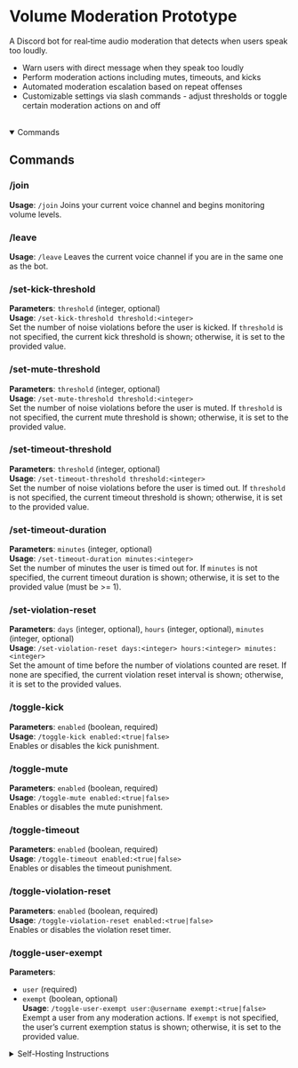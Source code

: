 # Volume Moderation Prototype

A Discord bot for real‑time audio moderation that detects when users speak too loudly.

- Warn users with direct message when they speak too loudly
- Perform moderation actions including mutes, timeouts, and kicks  
- Automated moderation escalation based on repeat offenses  
- Customizable settings via slash commands - adjust thresholds or toggle certain moderation actions on and off

</br>

<details open>
<summary>Commands</summary>

## Commands

### /join
**Usage**: `/join`
Joins your current voice channel and begins monitoring volume levels.

### /leave
**Usage**: `/leave`
Leaves the current voice channel if you are in the same one as the bot.

### /set-kick-threshold
**Parameters**: `threshold` (integer, optional)  
**Usage**: `/set-kick-threshold threshold:<integer>`  
Set the number of noise violations before the user is kicked.
If `threshold` is not specified, the current kick threshold is shown; otherwise, it is set to the provided value.

### /set-mute-threshold
**Parameters**: `threshold` (integer, optional)  
**Usage**: `/set-mute-threshold threshold:<integer>`  
Set the number of noise violations before the user is muted.
If `threshold` is not specified, the current mute threshold is shown; otherwise, it is set to the provided value.

### /set-timeout-threshold
**Parameters**: `threshold` (integer, optional)  
**Usage**: `/set-timeout-threshold threshold:<integer>`  
Set the number of noise violations before the user is timed out.
If `threshold` is not specified, the current timeout threshold is shown; otherwise, it is set to the provided value.

### /set-timeout-duration
**Parameters**: `minutes` (integer, optional)  
**Usage**: `/set-timeout-duration minutes:<integer>`  
Set the number of minutes the user is timed out for.
If `minutes` is not specified, the current timeout duration is shown; otherwise, it is set to the provided value (must be >= 1).

### /set-violation-reset
**Parameters**: `days` (integer, optional), `hours` (integer, optional), `minutes` (integer, optional)  
**Usage**: `/set-violation-reset days:<integer> hours:<integer> minutes:<integer>`  
Set the amount of time before the number of violations counted are reset.
If none are specified, the current violation reset interval is shown; otherwise, it is set to the provided values.

### /toggle-kick
**Parameters**: `enabled` (boolean, required)  
**Usage**: `/toggle-kick enabled:<true|false>`  
Enables or disables the kick punishment.

### /toggle-mute
**Parameters**: `enabled` (boolean, required)  
**Usage**: `/toggle-mute enabled:<true|false>`  
Enables or disables the mute punishment.

### /toggle-timeout
**Parameters**: `enabled` (boolean, required)  
**Usage**: `/toggle-timeout enabled:<true|false>`  
Enables or disables the timeout punishment.

### /toggle-violation-reset
**Parameters**: `enabled` (boolean, required)  
**Usage**: `/toggle-violation-reset enabled:<true|false>`  
Enables or disables the violation reset timer.

### /toggle-user-exempt
**Parameters**:  
- `user` (required)  
- `exempt` (boolean, optional)  
**Usage**: `/toggle-user-exempt user:@username exempt:<true|false>`
Exempt a user from any moderation actions.
If `exempt` is not specified, the user’s current exemption status is shown; otherwise, it is set to the provided value.

</details>

<details>
<summary>Self-Hosting Instructions</summary>

## Self-Hosting Instructions

### Prerequisites

1. **Node.js** (v22 or higher recommended)  
2. **Discord Application**  
   - Create a new application and bot in the [Discord Developer Portal](https://discord.com/developers/applications).  
   - Copy your bot token (you will place this into a `.env` file).

### Installation

1. **Clone or Download** this repository.  
2. **Install Dependencies**:  
   ```bash
   npm install
   ```
3. **Create a `.env` file** in the project root with:
   ```env
   BOT_TOKEN=YOUR_DISCORD_BOT_TOKEN_HERE
   ```
4. **Run the Bot**:
  ```bash
  node .
  ```
   
</details>
